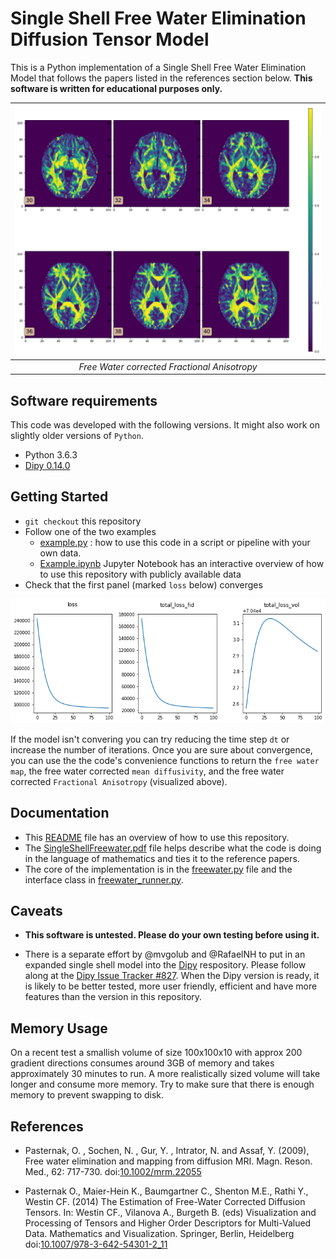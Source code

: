 # Single Shell Free Water Elimination Diffusion Tensor Model 

This is a Python implementation of a Single Shell Free Water Elimination Model
that follows the papers listed in the references section below. **This software
is written for educational purposes only.**  


| ![Free water corrected FA](./fw_fa.png) |
|:---:| 
| *Free Water corrected Fractional Anisotropy* |

## Software requirements

This code was developed with the following versions. It might also work on slightly older versions of `Python`.

* Python 3.6.3
* [Dipy 0.14.0](http://nipy.org/dipy/index.html)

## Getting Started

* `git checkout` this repository
* Follow one of the two examples
  * [example.py](example.py) : how to use this code in a script or pipeline with your own data.
  * [Example.ipynb](notebooks/Example.ipynb) Jupyter Notebook has an interactive overview of how to use this repository with publicly available data
* Check that the first panel (marked `loss` below) converges

![Loss function](./loss_function.png)

If the model isn't convering you can try reducing the time step `dt` or
increase the number of iterations. Once you are sure about convergence, you can
use the the code's convenience functions to return the `free water map`, the
free water corrected `mean diffusivity`, and the free water corrected
`Fractional Anisotropy` (visualized above).  

## Documentation

* This [README](README.md) file has an overview of how to use this repository. 
* The [SingleShellFreewater.pdf](./doc/SingleShellFreeWater.pdf) file helps describe what the code is doing in the language of mathematics and ties it to the reference papers.
* The core of the implementation is in the [freewater.py](./pymods/freewater.py) file and the interface class in [freewater\_runner.py](./pymods/freewater_runner.py).

## Caveats
* **This software is untested. Please do your own testing before using it.**

* There is a separate effort by @mvgolub and @RafaelNH to put in an expanded
single shell model into the [Dipy](http://nipy.org/dipy/index.html)
respository. Please follow along at the [Dipy Issue Tracker
#827](https://github.com/nipy/dipy/issues/827). When the Dipy version is ready,
it is likely to be better tested, more user friendly, efficient and have more
features than the version in this repository.

## Memory Usage

On a recent test a smallish volume of size 100x100x10 with approx 200 gradient
directions consumes around 3GB of memory and takes approximately 30 minutes to
run. A more realistically sized volume will take longer and consume more
memory. Try to make sure that there is enough memory to prevent swapping to
disk. 


## References

* Pasternak, O. , Sochen, N. , Gur, Y. , Intrator, N. and Assaf, Y. (2009), Free water elimination and mapping from diffusion MRI. Magn. Reson. Med., 62: 717-730. doi:[10.1002/mrm.22055](https://doi.org/10.1002/mrm.22055)

* Pasternak O., Maier-Hein K., Baumgartner C., Shenton M.E., Rathi Y., Westin CF. (2014) The Estimation of Free-Water Corrected Diffusion Tensors. In: Westin CF., Vilanova A., Burgeth B. (eds) Visualization and Processing of Tensors and Higher Order Descriptors for Multi-Valued Data. Mathematics and Visualization. Springer, Berlin, Heidelberg doi:[10.1007/978-3-642-54301-2\_11](https://doi.org/10.1007/978-3-642-54301-2_11)


